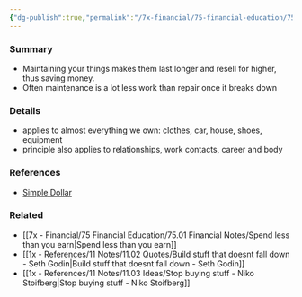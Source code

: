 ```yaml
---
{"dg-publish":true,"permalink":"/7x-financial/75-financial-education/75-01-financial-notes/take-care-of-your-stuff/","title":"Take care of your stuff","noteIcon":""}
---
```



### Summary
- Maintaining your things makes them last longer and resell for higher, thus saving money.
- Often maintenance is a lot less work than repair once it breaks down

### Details
- applies to almost everything we own: clothes, car, house, shoes, equipment
- principle also applies to relationships, work contacts, career and body

### References
- [Simple Dollar](https://web.archive.org/web/20110902020254/http://www.thesimpledollar.com/)

### Related
- [[7x - Financial/75 Financial Education/75.01 Financial Notes/Spend less than you earn\|Spend less than you earn]]
- [[1x - References/11 Notes/11.02 Quotes/Build stuff that doesnt fall down - Seth Godin\|Build stuff that doesnt fall down - Seth Godin]]
- [[1x - References/11 Notes/11.03 Ideas/Stop buying stuff - Niko Stoifberg\|Stop buying stuff - Niko Stoifberg]]
